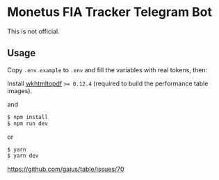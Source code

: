 # Monetus FIA Tracker Telegram Bot

This is not official.

## Usage

Copy `.env.example` to `.env` and fill the variables with real tokens, then:

Install [wkhtmltopdf](https://wkhtmltopdf.org) `>= 0.12.4` (required to build the performance table images).

and

```sh
$ npm install
$ npm run dev
```

or

```sh
$ yarn
$ yarn dev
```
https://github.com/gajus/table/issues/70
